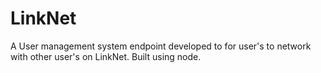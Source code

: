# LinkNet
A User management system endpoint developed to for user's to network with other user's on LinkNet. Built using node.
